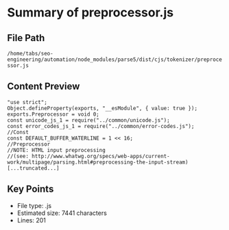 # Summary of preprocessor.js
  
## File Path
`/home/tabs/seo-engineering/automation/node_modules/parse5/dist/cjs/tokenizer/preprocessor.js`

## Content Preview
```
"use strict";
Object.defineProperty(exports, "__esModule", { value: true });
exports.Preprocessor = void 0;
const unicode_js_1 = require("../common/unicode.js");
const error_codes_js_1 = require("../common/error-codes.js");
//Const
const DEFAULT_BUFFER_WATERLINE = 1 << 16;
//Preprocessor
//NOTE: HTML input preprocessing
//(see: http://www.whatwg.org/specs/web-apps/current-work/multipage/parsing.html#preprocessing-the-input-stream)
[...truncated...]
```

## Key Points
- File type: .js
- Estimated size: 7441 characters
- Lines: 201

